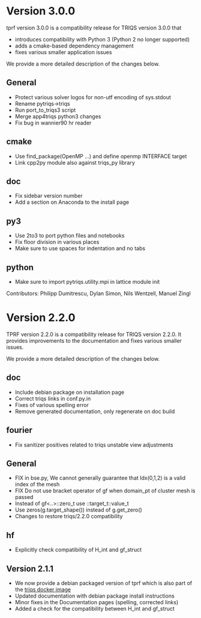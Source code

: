 Version 3.0.0
=============

tprf version 3.0.0 is a compatibility
release for TRIQS version 3.0.0 that
* introduces compatibility with Python 3 (Python 2 no longer supported)
* adds a cmake-based dependency management
* fixes various smaller application issues

We provide a more detailed description of the changes below.

General
-------
* Protect various solver logos for non-utf encoding of sys.stdout
* Rename pytriqs->triqs
* Run port_to_triqs3 script
* Merge app4triqs python3 changes
* Fix bug in wannier90 hr reader

cmake
-----
* Use find_package(OpenMP ...) and define openmp INTERFACE target
* Link cpp2py module also against triqs_py library

doc
---
* Fix sidebar version number
* Add a section on Anaconda to the install page

py3
---
* Use 2to3 to port python files and notebooks
* Fix floor division in various places
* Make sure to use spaces for indentation and no tabs

python
------
* Make sure to import pytriqs.utility.mpi in lattice module init

Contributors: Philipp Dumitrescu, Dylan Simon, Nils Wentzell, Manuel Zingl

Version 2.2.0
=============

TPRF version 2.2.0 is a compatibility release
for TRIQS version 2.2.0. It provides improvements to
the documentation and fixes various smaller issues.

We provide a more detailed description of the changes below.

doc
---
* Include debian package on installation page
* Correct triqs links in conf.py.in
* Fixes of various spelling error
* Remove generated documentation, only regenerate on doc build

fourier
-------
* Fix sanitizer positives related to triqs unstable view adjustments

General
-------
* FIX in bse.py, We cannot generally guarantee that Idx(0,1,2) is a valid index of the mesh
* FIX Do not use bracket operator of gf when domain_pt of cluster mesh is passed
* Instead of gf<..>::zero_t use ::target_t::value_t
* Use zeros(g.target_shape()) instead of g.get_zero()
* Changes to restore triqs/2.2.0 compatibility

hf
--
* Explicitly check compatibility of H_int and gf_struct


Version 2.1.1
-------------

* We now provide a debian packaged version of tprf which is also part of the [triqs docker image](https://hub.docker.com/r/flatironinstitute/triqs)
* Updated documentation with debian package install instructions
* Minor fixes in the Documentation pages (spelling, corrected links)
* Added a check for the compatibility between H_int and gf_struct
